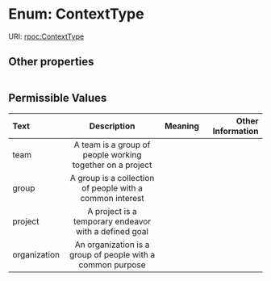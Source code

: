 
# Enum: ContextType




URI: [rpoc:ContextType](https://pub.tech/schema/rpoc/ContextType)


## Other properties

|  |  |  |
| --- | --- | --- |

## Permissible Values

| Text | Description | Meaning | Other Information |
| :--- | :---: | :---: | ---: |
| team | A team is a group of people working together on a project |  |  |
| group | A group is a collection of people with a common interest |  |  |
| project | A project is a temporary endeavor with a defined goal |  |  |
| organization | An organization is a group of people with a common purpose |  |  |

